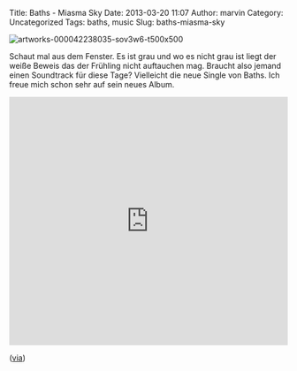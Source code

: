 Title: Baths - Miasma Sky
Date: 2013-03-20 11:07
Author: marvin
Category: Uncategorized
Tags: baths, music
Slug: baths-miasma-sky

![artworks-000042238035-sov3w6-t500x500]({static}/images/artworks-000042238035-sov3w6-t500x500.jpg)

Schaut mal aus dem Fenster. Es ist grau und wo es nicht grau ist liegt
der weiße Beweis das der Frühling nicht auftauchen mag. Braucht also
jemand einen Soundtrack für diese Tage? Vielleicht die neue Single von
Baths. Ich freue mich schon sehr auf sein neues Album.

<iframe width="100%" height="450" scrolling="no" frameborder="no" src="https://w.soundcloud.com/player/?url=https%3A//api.soundcloud.com/tracks/81970529&amp;auto_play=false&amp;hide_related=false&amp;show_comments=true&amp;show_user=true&amp;show_reposts=false&amp;visual=true"></iframe>

([via](http://www.brooklynvegan.com/archives/2013/03/baths_releasing.html))

